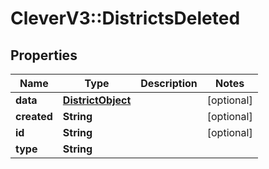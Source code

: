# CleverV3::DistrictsDeleted

## Properties
Name | Type | Description | Notes
------------ | ------------- | ------------- | -------------
**data** | [**DistrictObject**](DistrictObject.md) |  | [optional] 
**created** | **String** |  | [optional] 
**id** | **String** |  | [optional] 
**type** | **String** |  | 

